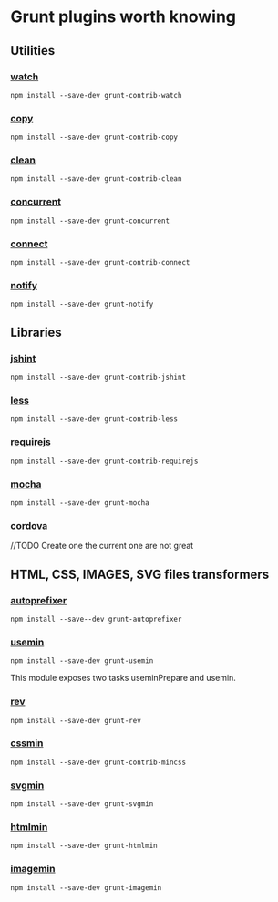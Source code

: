 # Grunt plugins worth knowing

## Utilities

### [watch](https://github.com/gruntjs/grunt-contrib-watch)

```
npm install --save-dev grunt-contrib-watch
```

### [copy](https://github.com/gruntjs/grunt-contrib-copy)

```
npm install --save-dev grunt-contrib-copy
```

### [clean](https://github.com/gruntjs/grunt-contrib-clean)

```
npm install --save-dev grunt-contrib-clean
```

### [concurrent](https://github.com/sindresorhus/grunt-concurrent)

```
npm install --save-dev grunt-concurrent
```

### [connect](https://github.com/gruntjs/grunt-contrib-connect)

```
npm install --save-dev grunt-contrib-connect
```

### [notify](https://github.com/dylang/grunt-notify)

```
npm install --save-dev grunt-notify
```

## Libraries

### [jshint](https://github.com/gruntjs/grunt-contrib-jshint)

```
npm install --save-dev grunt-contrib-jshint
```

### [less](https://github.com/gruntjs/grunt-contrib-less)

```
npm install --save-dev grunt-contrib-less
```

### [requirejs](https://github.com/gruntjs/grunt-contrib-requirejs)

```
npm install --save-dev grunt-contrib-requirejs
```

### [mocha](https://github.com/kmiyashiro/grunt-mocha)

```
npm install --save-dev grunt-mocha
```

### [cordova]()

//TODO Create one the current one are not great

## HTML, CSS, IMAGES, SVG files transformers

### [autoprefixer](https://github.com/nDmitry/grunt-autoprefixer)

```
npm install --save--dev grunt-autoprefixer
```

### [usemin](https://github.com/yeoman/grunt-usemin) 

```
npm install --save-dev grunt-usemin
```

This module exposes two tasks useminPrepare and usemin.

### [rev](https://github.com/cbas/grunt-rev)

```
npm install --save-dev grunt-rev
```

### [cssmin](https://github.com/gruntjs/grunt-contrib-cssmin)

```
npm install --save-dev grunt-contrib-mincss
```

### [svgmin](https://github.com/sindresorhus/grunt-svgmin)

```
npm install --save-dev grunt-svgmin
```

### [htmlmin](https://github.com/gruntjs/grunt-contrib-htmlmin)

```
npm install --save-dev grunt-htmlmin
```

### [imagemin](https://github.com/gruntjs/grunt-contrib-imagemin)

```
npm install --save-dev grunt-imagemin
```